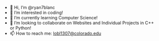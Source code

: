 - 👋 Hi, I’m @ryan7blanc
- 👀 I’m interested in coding!
- 🌱 I’m currently learning Computer Science!
- 💞️ I’m looking to collaborate on Websites and Individual Projects in C++ or Python!
- 📫 How to reach me: lobl1307@colorado.edu

<!---
ryan7blanc/ryan7blanc is a ✨ special ✨ repository because its `README.md` (this file) appears on your GitHub profile.
You can click the Preview link to take a look at your changes.
--->
